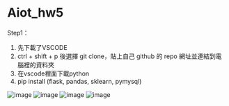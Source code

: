# Aiot_hw5

Step1：
1. 先下載了VSCODE
2. ctrl + shift + p 後選擇 git clone，貼上自己 github 的 repo 網址並連結到電腦裡的資料夾
3. 在vscode裡面下載python
4. pip install (flask, pandas, sklearn, pymysql)

![image](https://github.com/mandyluu/Aiot_hw5/Step1/1.png)
![image](https://github.com/mandyluu/Aiot_hw5/Step1/2.png)
![image](https://github.com/mandyluu/Aiot_hw5/Step1/3.png)
![image](https://github.com/mandyluu/Aiot_hw5/Step1/4.png)
